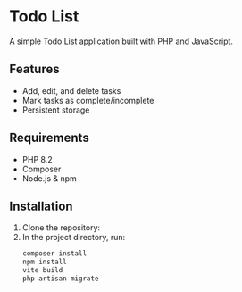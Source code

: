 # Todo List

A simple Todo List application built with PHP and JavaScript.

## Features

- Add, edit, and delete tasks
- Mark tasks as complete/incomplete
- Persistent storage

## Requirements

- PHP 8.2
- Composer
- Node.js & npm

## Installation

1. Clone the repository:
2. In the project directory, run:
   ```bash
   composer install
   npm install
   vite build
   php artisan migrate
   ```
